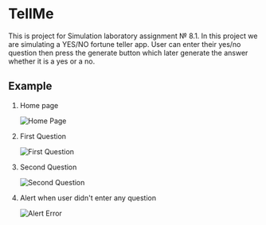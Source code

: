 # TellMe
This is project for Simulation laboratory assignment № 8.1.
In this project we are simulating a YES/NO fortune teller app. User can enter their yes/no question then press the generate button which later generate the answer whether it is a yes or a no.

## Example

1. Home page

    ![Home Page](https://github.com/Steven2110/TellMe/blob/main/Images/1st-Screen.png)

2. First Question

    ![First Question](https://github.com/Steven2110/TellMe/blob/main/Images/2nd-Screen.png)

3. Second Question

    ![Second Question](https://github.com/Steven2110/TellMe/blob/main/Images/3rd-Screen.png)

4. Alert when user didn't enter any question

    ![Alert Error](https://github.com/Steven2110/TellMe/blob/main/Images/Alert-Screen.png)
